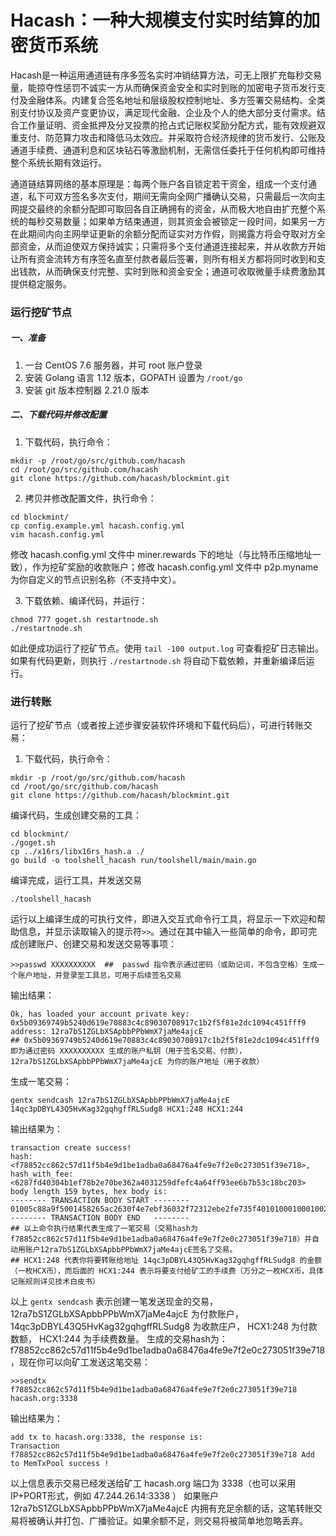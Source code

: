 # Hacash：一种大规模支付实时结算的加密货币系统

Hacash是一种运用通道链有序多签名实时冲销结算方法，可无上限扩充每秒交易量，能掠夺性惩罚不诚实一方从而确保资金安全和实时到账的加密电子货币发行支付及金融体系。内建复合签名地址和层级股权控制地址、多方签署交易结构、全类别支付协议及资产变更协议，满足现代金融、企业及个人的绝大部分支付需求。结合工作量证明、资金抵押及分叉投票的抢占式记账权奖励分配方式，能有效规避双重支付、防范算力攻击和降低马太效应。并采取符合经济规律的货币发行、公账及通道手续费、通道利息和区块钻石等激励机制，无需信任委托于任何机构即可维持整个系统长期有效运行。

通道链结算网络的基本原理是：每两个账户各自锁定若干资金，组成一个支付通道，私下可双方签名多次支付，期间无需向全网广播确认交易，只需最后一次向主网提交最终的余额分配即可取回各自正确拥有的资金，从而极大地自由扩充整个系统的每秒交易数量；如果单方结束通道，则其资金会被锁定一段时间，如果另一方在此期间内向主网举证更新的余额分配而证实对方作假，则揭露方将会夺取对方全部资金，从而迫使双方保持诚实；只需将多个支付通道连接起来，并从收款方开始让所有资金流转方有序签名直至付款者最后签署，则所有相关方都将同时收到和支出钱款，从而确保支付完整、实时到账和资金安全；通道可收取微量手续费激励其提供稳定服务。

### 运行挖矿节点

##### 一、准备
  1. 一台 CentOS 7.6 服务器，并可 root 账户登录
  2. 安装 Golang 语言 1.12 版本，GOPATH 设置为 `/root/go`
  3. 安装 git 版本控制器 2.21.0 版本

##### 二、下载代码并修改配置

  1. 下载代码，执行命令：
  ```
  mkdir -p /root/go/src/github.com/hacash
  cd /root/go/src/github.com/hacash
  git clone https://github.com/hacash/blockmint.git
  ```
  
  2. 拷贝并修改配置文件，执行命令：
  ```
  cd blockmint/
  cp config.example.yml hacash.config.yml
  vim hacash.config.yml
  ```
  修改 hacash.config.yml 文件中 miner.rewards 下的地址（与比特币压缩地址一致），作为挖矿奖励的收款账户；修改 hacash.config.yml 文件中 p2p.myname 为你自定义的节点识别名称（不支持中文）。
  
  3. 下载依赖、编译代码，并运行：
  ```
  chmod 777 goget.sh restartnode.sh
  ./restartnode.sh
  ```
  如此便成功运行了挖矿节点。使用 `tail -100 output.log` 可查看挖矿日志输出。如果有代码更新，则执行 `./restartnode.sh` 将自动下载依赖，并重新编译后运行。
  
### 进行转账

运行了挖矿节点（或者按上述步骤安装软件环境和下载代码后），可进行转账交易：

  1. 下载代码，执行命令：
  ```
  mkdir -p /root/go/src/github.com/hacash
  cd /root/go/src/github.com/hacash
  git clone https://github.com/hacash/blockmint.git
  ```
  编译代码，生成创建交易的工具：
  ```
  cd blockmint/
  ./goget.sh
  cp ../x16rs/libx16rs_hash.a ./
  go build -o toolshell_hacash run/toolshell/main/main.go
  ```
  编译完成，运行工具，并发送交易
  ```
  ./toolshell_hacash    
  ```
  运行以上编译生成的可执行文件，即进入交互式命令行工具，将显示一下欢迎和帮助信息，并显示读取输入的提示符`>>`。通过在其中输入一些简单的命令，即可完成创建账户、创建交易和发送交易等事项：
  ```
  >>passwd XXXXXXXXXX  ##  passwd 指令表示通过密码（或助记词，不包含空格）生成一个账户地址，并登录至工具总，可用于后续签名交易
  ```
  输出结果：
  ```
  Ok, has loaded your account private key: 0x5b09369749b5240d619e70883c4c89030708917c1b2f5f81e2dc1094c451fff9 address: 12ra7bS1ZGLbXSApbbPPbWmX7jaMe4ajcE
  ## 0x5b09369749b5240d619e70883c4c89030708917c1b2f5f81e2dc1094c451fff9 即为通过密码 XXXXXXXXXX 生成的账户私钥（用于签名交易、付款），12ra7bS1ZGLbXSApbbPPbWmX7jaMe4ajcE 为你的账户地址（用于收款）
  ```
  生成一笔交易：
  ```
  gentx sendcash 12ra7bS1ZGLbXSApbbPPbWmX7jaMe4ajcE 14qc3pDBYL43Q5HvKag32gqhgffRLSudg8 HCX1:248 HCX1:244 
  ```
  输出结果为：
  ```
  transaction create success! 
  hash: <f78852cc862c57d11f5b4e9d1be1adba0a68476a4fe9e7f2e0c273051f39e718>, hash_with_fee: <6287fd40304b1ef78b2e70be362a4031259dfefc4a64ff93ee6b7b53c18bc203>
  body length 159 bytes, hex body is:
  -------- TRANSACTION BODY START --------
  01005c88a9f5001458265ac2630f4e7ebf36032f72312ebe2fe735f4010100010001002a1999bd5a61eb7802d2c6549d851bd8d52f2d6ff80101000103256dd3294096dadcc2959031d46aa6163cfd73873e0dc27d2a147718e6d21e9de7ed3219130079635db1c2114a2f06d7ca79103ed551a3adb3d6b8ac2eb955d96aa28241e9644cfacbb94c339779969b0078c203a15081236bf78d8d220bdba10000
  -------- TRANSACTION BODY END   --------
  ## 以上命令执行结果代表生成了一笔交易（交易hash为f78852cc862c57d11f5b4e9d1be1adba0a68476a4fe9e7f2e0c273051f39e718）并自动用账户12ra7bS1ZGLbXSApbbPPbWmX7jaMe4ajcE签名了交易。
  ## HCX1:248 代表你将要转账给地址 14qc3pDBYL43Q5HvKag32gqhgffRLSudg8 的金额（一枚HCX币），而后面的 HCX1:244 表示将要支付给矿工的手续费（万分之一枚HCX币，具体记账规则详见技术白皮书）
  ```
  以上 `gentx sendcash` 表示创建一笔发送现金的交易，12ra7bS1ZGLbXSApbbPPbWmX7jaMe4ajcE 为付款账户，14qc3pDBYL43Q5HvKag32gqhgffRLSudg8 为收款庄户， HCX1:248 为付款数额， HCX1:244 为手续费数量。 生成的交易hash为：f78852cc862c57d11f5b4e9d1be1adba0a68476a4fe9e7f2e0c273051f39e718，现在你可以向矿工发送这笔交易：
  ```
  >>sendtx f78852cc862c57d11f5b4e9d1be1adba0a68476a4fe9e7f2e0c273051f39e718 hacash.org:3338
  ```
  输出结果为：
  ```
  add tx to hacash.org:3338, the response is:
  Transaction f78852cc862c57d11f5b4e9d1be1adba0a68476a4fe9e7f2e0c273051f39e718 Add to MemTxPool success !
  ```
  以上信息表示交易已经发送给矿工 hacash.org 端口为 3338（也可以采用IP+PORT形式，例如 47.244.26.14:3338 ）
  如果账户 12ra7bS1ZGLbXSApbbPPbWmX7jaMe4ajcE 内拥有充足余额的话，这笔转账交易将被确认并打包、广播验证。如果余额不足，则交易将被简单地忽略丢弃。



